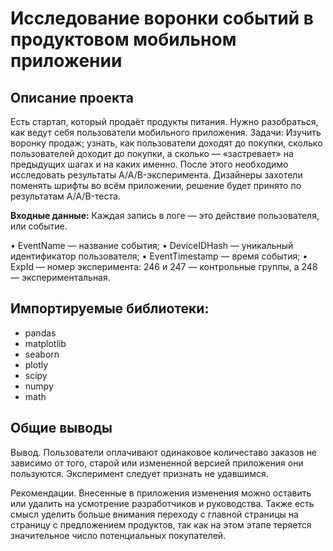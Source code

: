 # Исследование воронки событий в продуктовом мобильном приложении

## Описание проекта

Есть стартап, который продаёт продукты питания. Нужно разобраться, как ведут себя пользователи мобильного приложения.
Задачи: Изучить воронку продаж; узнать, как пользователи доходят до покупки, сколько пользователей доходит до покупки, а сколько — «застревает» на предыдущих шагах и на каких именно.
После этого необходимо исследовать результаты A/A/B-эксперимента. Дизайнеры захотели поменять шрифты во всём приложении, решение будет принято по результатам A/A/B-теста. 


**Входные данные:** 
Каждая запись в логе — это действие пользователя, или событие.

•	EventName — название события;
•	DeviceIDHash — уникальный идентификатор пользователя;
•	EventTimestamp — время события;
•	ExpId — номер эксперимента: 246 и 247 — контрольные группы, а 248 — экспериментальная.


## Импортируемые библиотеки:
- pandas
- matplotlib
- seaborn
- plotly
- scipy
- numpy
- math


## Общие выводы

Вывод. Пользователи оплачивают одинаковое количеставо заказов не зависимо от того, старой или измененной версией приложения они пользуются. Эксперимент следует признать не удавшимся.

Рекомендации. Внесенные в приложения изменения можно оставить или удалить на усмотрение разработчиков и руководства. Также есть смысл уделить больше внимания переходу с главной страницы на страницу с предложением продуктов, так как на этом этапе теряется значительное число потенциальных покупателей.
